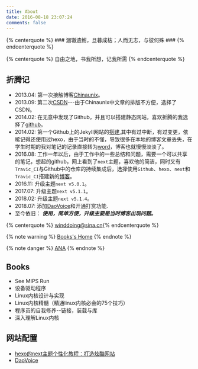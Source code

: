 ```yaml
---
title: About
date: 2016-08-18 23:07:24
comments: false
---
```


{% centerquote %} ### 涸辙遗鲋，旦暮成枯；人而无志，与彼何殊 ### {% endcenterquote %}

{% centerquote %} 自由之地，书我所想，记我所需 {% endcenterquote %}


## 折腾记

* 2013.04: 第一次接触博客[Chinaunix](http://blog.chinaunix.net/uid/28769209/year-201304-list-1.html)。
* 2013.09: 第二次[CSDN](https://blog.csdn.net/sdreamq)---由于Chinaunix中文章的排版不方便，选择了CSDN。
* 2014.02: 在无意中发现了Github，并且可以搭建静态网站，喜欢折腾的我选择了[github](https://shaowangquan.github.io)。
* 2014.02: 第一个Github上的Jekyll网站的[搭建](https://winddoing.github.io/2014/02/26/2014-02-26-Github+jekyll%E5%8D%9A%E5%AE%A2%E7%BB%88%E4%BA%8E%E6%90%AD%E5%BB%BA%E5%A5%BD%E4%BA%86/),其中有过中断，有过变更，依稀记得还使用过hexo，由于当时的不懂，导致很多在本地的博客文章丢失，在学生时期的我对笔记的记录直接转为[word](https://winddoing.github.io/old_notes/)，博客也就慢慢淡淡了。
* 2016.08: 工作一年以后，由于工作中的一些总结和问题，需要一个可以共享的笔记，想起的github，网上看到了`next`主题，喜欢他的简洁，同时又有`Travic_CI`与Github中的仓库的持续集成后，选择使用`Github`、`hexo`、`next`和`Travic_CI`搭建新的[博客](https://winddoing.github.io)。
* 2016.11: 升级主题`next v5.0.1`。
* 2017.07: 升级主题`next v5.1.1`。
* 2018.02: 升级主题`next v5.1.4`。
* 2018.07: 添加[DaoVoice](http://www.daovoice.io)和开通打赏功能.
* 至今依旧： ***使用，简单方便，升级主要是当时博客出现问题。***


{% centerquote %} [winddoing@sina.cn](http://chat.daovoice.io/?id=a28f1641){% endcenterquote %}

{% note warning %} [Books's Home](books) {% endnote %}

{% note danger %} [ANA](ana) {% endnote %}


## Books

* See MIPS Run
* 设备驱动程序
* Linux内核设计与实现
* Linux内核精髓（精通linux内核必会的75个技巧）
* 程序员的自我修养--链接，装载与库
* 深入理解Linux内核


## 网站配置

* [hexo的next主题个性化教程：打造炫酷网站](https://blog.csdn.net/qq_33699981/article/details/72716951)
* [DaoVoice](https://dashboard.daovoice.io/app/a28f1641/users?segment=all-users)
